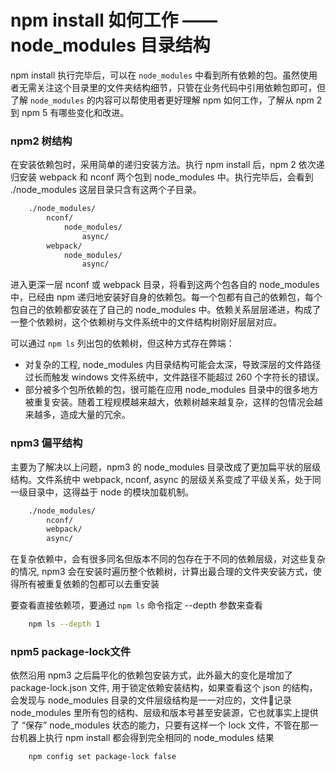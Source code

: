 # npm install 如何工作 —— node_modules 目录结构

npm install 执行完毕后，可以在 `node_modules` 中看到所有依赖的包。虽然使用者无需关注这个目录里的文件夹结构细节，只管在业务代码中引用依赖包即可，但了解 `node_modules` 的内容可以帮使用者更好理解 npm 如何工作，了解从 npm 2 到 npm 5 有哪些变化和改进。

### npm2 树结构

在安装依赖包时，采用简单的递归安装方法。执行 npm install 后，npm 2 依次递归安装 webpack 和 nconf 两个包到 node_modules 中。执行完毕后，会看到 ./node_modules 这层目录只含有这两个子目录。

``` sh
    ./node_modules/
        nconf/
            node_modules/
                async/
        webpack/
            node_modules/
                async/
```

进入更深一层 nconf 或 webpack 目录，将看到这两个包各自的 node_modules 中，已经由 npm 递归地安装好自身的依赖包。每一个包都有自己的依赖包，每个包自己的依赖都安装在了自己的 node_modules 中。依赖关系层层递进，构成了一整个依赖树，这个依赖树与文件系统中的文件结构树刚好层层对应。

可以通过 `npm ls` 列出包的依赖树，但这种方式存在弊端：

* 对复杂的工程, node_modules 内目录结构可能会太深，导致深层的文件路径过长而触发 windows 文件系统中，文件路径不能超过 260 个字符长的错误。
* 部分被多个包所依赖的包，很可能在应用 node_modules 目录中的很多地方被重复安装。随着工程规模越来越大，依赖树越来越复杂，这样的包情况会越来越多，造成大量的冗余。

### npm3 偏平结构

主要为了解决以上问题，npm3 的 node_modules 目录改成了更加扁平状的层级结构。文件系统中 webpack, nconf, async 的层级关系变成了平级关系，处于同一级目录中，这得益于 node 的模块加载机制。

``` sh
    ./node_modules/
        nconf/
        webpack/
        async/
```

在复杂依赖中，会有很多同名但版本不同的包存在于不同的依赖层级，对这些复杂的情况, npm3 会在安装时遍历整个依赖树，计算出最合理的文件夹安装方式，使得所有被重复依赖的包都可以去重安装

要查看直接依赖项，要通过 `npm ls` 命令指定 --depth 参数来查看

``` sh
    npm ls --depth 1
```

### npm5 package-lock文件

依然沿用 npm3 之后扁平化的依赖包安装方式，此外最大的变化是增加了 package-lock.json 文件, 用于锁定依赖安装结构，如果查看这个 json 的结构，会发现与 node_modules 目录的文件层级结构是一一对应的，文件记录 node_modules 里所有包的结构、层级和版本号甚至安装源，它也就事实上提供了 “保存” node_modules 状态的能力，只要有这样一个 lock 文件，不管在那一台机器上执行 npm install 都会得到完全相同的 node_modules 结果

```sh
    npm config set package-lock false 
```
